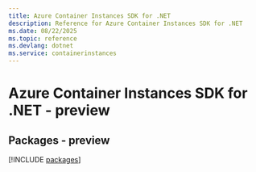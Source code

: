```yaml
---
title: Azure Container Instances SDK for .NET
description: Reference for Azure Container Instances SDK for .NET
ms.date: 08/22/2025
ms.topic: reference
ms.devlang: dotnet
ms.service: containerinstances
---
```

# Azure Container Instances SDK for .NET - preview
## Packages - preview
[!INCLUDE [packages](container-instances-index.md)]